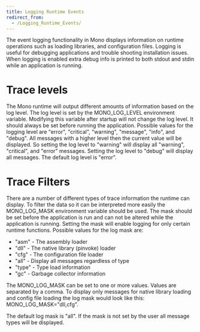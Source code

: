 ```yaml
---
title: Logging Runtime Events
redirect_from:
  - /Logging_Runtime_Events/
---
```


The event logging functionality in Mono displays information on runtime operations such as loading libraries, and configuration files. Logging is useful for debugging applications and trouble shooting installation issues. When logging is enabled extra debug info is printed to both stdout and stdin while an application is running.

Trace levels
============

The Mono runtime will output different amounts of information based on the log level. The log level is set by the MONO_LOG_LEVEL environment variable. Modifying this variable after startup will not change the log level. It should always be set before running the application. Possible values for the logging level are "error", "critical", "warning", "message", "info", and "debug". All messages with a higher level then the current value will be displayed. So setting the log level to "warning" will display all "warning", "critical", and "error" messages. Setting the log level to "debug" will display all messages. The default log level is "error".

Trace Filters
=============

There are a number of different types of trace information the runtime can display. To filter the data so it can be interpreted more easily the MONO_LOG_MASK environment variable should be used. The mask should be set before the application is run and can not be altered while the application is running. Setting the mask will enable logging for only certain runtime functions. Possible values for the log mask are:

-   "asm" - The assembly loader
-   "dll" - The native library (pinvoke) loader
-   "cfg" - The configuration file loader
-   "all" - Display all messages regardless of type
-   "type" - Type load information
-   "gc" - Garbage collector information

The MONO_LOG_MASK can be set to one or more values. Values are separated by a comma. To display only messages for native library loading and config file loading the log mask would look like this: MONO_LOG_MASK="dll,cfg".

The default log mask is "all". If the mask is not set by the user all message types will be displayed.

